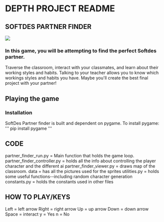 # DEPTH PROJECT README

## SOFTDES PARTNER FINDER
![](https://imgur.com/Iy57ofg.png)

### In this game, you will be attempting to find the perfect Softdes partner.
Traverse the classroom, interact with your classmates, and learn about their
working styles and habits.
Talking to your teacher allows you to know which workings styles and habits
you have.
Maybe you'll create the best final project with your partner!

## Playing the game

### Installation 
SoftDes Partner finder is built and dependent on pygame. To install pygame:
'''
pip install pygame
'''
## CODE

partner_finder_run.py = Main function that holds the game loop.
partner_finder_controller.py = holds all the info about controlling the player character and the different ai
partner_finder_viewer.py = draws map of the classroom.
data = has all the pictures used for the sprites
utilities.py = holds some useful functions--including random character generation
constants.py = holds the constants used in other files

## HOW TO PLAY/KEYS

Left = left arrow
Right = right arrow
Up = up arrow
Down = down arrow
Space = interact
y = Yes
n = No
